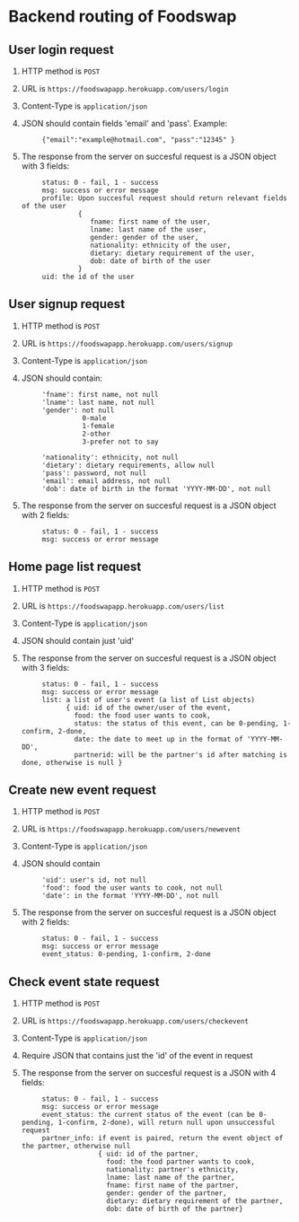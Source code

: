 # Backend routing of Foodswap


## User login request

1. HTTP method is `POST`

2. URL is `https://foodswapapp.herokuapp.com/users/login`

3. Content-Type is `application/json`

4. JSON should contain fields 'email' and 'pass'. Example:
   
            {"email":"example@hotmail.com", "pass":"12345" }

5. The response from the server on succesful request is a JSON object with 3 fields: 

            status: 0 - fail, 1 - success
            msg: success or error message
            profile: Upon succesful request should return relevant fields of the user
                     {
                        fname: first name of the user,
                        lname: last name of the user,
                        gender: gender of the user, 
                        nationality: ethnicity of the user,
                        dietary: dietary requirement of the user, 
                        dob: date of birth of the user
                     }
            uid: the id of the user
     

## User signup request

1. HTTP method is `POST`

2. URL is `https://foodswapapp.herokuapp.com/users/signup`

3. Content-Type is `application/json`

4. JSON should contain:

            'fname': first name, not null
            'lname': last name, not null
            'gender': not null
                      0-male
                      1-female 
                      2-other 
                      3-prefer not to say
                      
            'nationality': ethnicity, not null
            'dietary': dietary requirements, allow null
            'pass': password, not null
            'email': email address, not null
            'dob': date of birth in the format 'YYYY-MM-DD', not null
   
5. The response from the server on succesful request is a JSON object with 2 fields: 

            status: 0 - fail, 1 - success
            msg: success or error message


## Home page list request

1. HTTP method is `POST`

2. URL is `https://foodswapapp.herokuapp.com/users/list`

3. Content-Type is `application/json`

4. JSON should contain just 'uid'
   
5. The response from the server on succesful request is a JSON object with 3 fields: 

            status: 0 - fail, 1 - success
            msg: success or error message
            list: a list of user's event (a list of List objects)
                  { uid: id of the owner/user of the event,
                    food: the food user wants to cook,
                    status: the status of this event, can be 0-pending, 1-confirm, 2-done,
                    date: the date to meet up in the format of 'YYYY-MM-DD',
                    partnerid: will be the partner's id after matching is done, otherwise is null }
            
            
## Create new event request          

1. HTTP method is `POST`

2. URL is `https://foodswapapp.herokuapp.com/users/newevent`

3. Content-Type is `application/json`

4. JSON should contain

            'uid': user's id, not null
            'food': food the user wants to cook, not null
            'date': in the format 'YYYY-MM-DD', not null
   
5. The response from the server on succesful request is a JSON object with 2 fields: 

            status: 0 - fail, 1 - success
            msg: success or error message
            event_status: 0-pending, 1-confirm, 2-done
            
            
## Check event state request

1. HTTP method is `POST`

2. URL is `https://foodswapapp.herokuapp.com/users/checkevent`

3. Content-Type is `application/json`

4. Require JSON that contains just the 'id' of the event in request
   
5. The response from the server on succesful request is a JSON with 4 fields: 

            status: 0 - fail, 1 - success
            msg: success or error message
            event_status: the current status of the event (can be 0-pending, 1-confirm, 2-done), will return null upon unsuccessful request
            partner_info: if event is paired, return the event object of the partner, otherwise null
                          { uid: id of the partner, 
                            food: the food partner wants to cook, 
                            nationality: partner's ethnicity, 
                            lname: last name of the partner, 
                            fname: first name of the partner, 
                            gender: gender of the partner, 
                            dietary: dietary requirement of the partner, 
                            dob: date of birth of the partner}